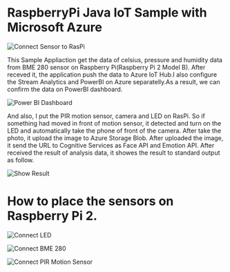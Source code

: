 # RaspberryPi Java IoT Sample with Microsoft Azure 

![Connect Sensor to RasPi](https://c1.staticflickr.com/1/721/31540433514_2952ab6f01.jpg)

This Sample Appliaction get the data of celsius, pressure and humidity data from BME 280 sensor on Raspberry Pi(Raspberry Pi 2 Model B).
After receved it, the application push the data to Azure IoT Hub.I also configure the Stream Analytics and PowerBI on Azure separatelly.As a result, we can confirm the data on PowerBI dashboard.

![Power BI Dashboard](https://c1.staticflickr.com/1/328/32233128852_67c067eb60.jpg)

And also, I put the PIR motion sensor, camera and LED on RasPi. So if something had moved in front of motion sensor, it detected and turn on the LED and automatically take the phone of front of the camera. After take the photo, it upload the image to Azure Storage Blob. After uploaded the image, it send the URL to Cognitive Services as Face API and Emotion API. After received the result of analysis data, it showes the result to standard output as follow.

![Show Result](https://c1.staticflickr.com/1/541/32005905580_bf2a18799e_c.jpg)

# How to place the sensors on Raspberry Pi 2.
![Connect LED](https://c1.staticflickr.com/1/519/31540433654_972793cf39.jpg)

![Connect BME 280](https://c1.staticflickr.com/1/499/32232875822_3defde6773.jpg)

![Connect PIR Motion Sensor](https://c1.staticflickr.com/1/746/32232875872_776592c39b.jpg)

